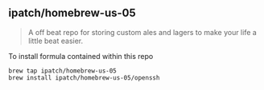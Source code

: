 ## ipatch/homebrew-us-05

> A off beat repo for storing custom ales and lagers to make your life a little beat easier.

To install formula contained within this repo

```shell
brew tap ipatch/homebrew-us-05
brew install ipatch/homebrew-us-05/openssh
```
